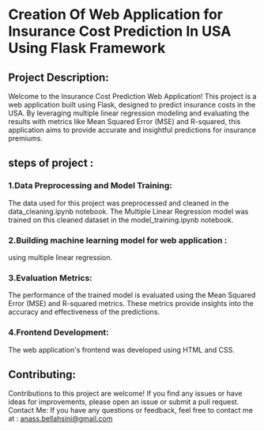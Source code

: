 # Creation Of Web Application for Insurance Cost Prediction In USA Using Flask Framework

## Project Description: 
Welcome to the Insurance Cost Prediction Web Application! This project is a web application built using Flask, designed to predict insurance costs in the USA. By leveraging multiple linear regression modeling and evaluating the results with metrics like Mean Squared Error (MSE) and R-squared, this application aims to provide accurate and insightful predictions for insurance premiums. 

## steps of project : 

### 1.Data Preprocessing and Model Training: 
The data used for this project was preprocessed and cleaned in the data_cleaning.ipynb notebook. The Multiple Linear Regression model was trained on this cleaned dataset in the model_training.ipynb notebook. 
### 2.Building machine learning model for web application :
using multiple linear regression. 
### 3.Evaluation Metrics:
The performance of the trained model is evaluated using the Mean Squared Error (MSE) and R-squared metrics. These metrics provide insights into the accuracy and effectiveness of the predictions.
### 4.Frontend Development: 
The web application's frontend was developed using HTML and CSS. 

## Contributing: 
Contributions to this project are welcome! If you find any issues or have ideas for improvements, please open an issue or submit a pull request. Contact Me: If you have any questions or feedback, feel free to contact me at : anass.bellahsini@gmail.com
